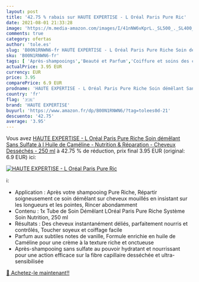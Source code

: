 ```yaml
---
layout: post
title: '42.75 % rabais sur HAUTE EXPERTISE - L Oréal Paris Pure Ric'
date: 2021-08-01 21:33:28
image: 'https://m.media-amazon.com/images/I/41nNW6vKprL._SL500_._SL400_.jpg'
comments: true
category: ofertas
author: 'tole.es'
slug: 'B00N1RNWN6-fr HAUTE EXPERTISE - L Oréal Paris Pure Riche Soin démêlant...'
sku: 'B00N1RNWN6-fr'
tags: [ 'Après-shampooings','Beauté et Parfum','Coiffure et soins des cheveux','Soins des cheveux','haute expertise', ]
actualPrice: 3.95 EUR
currency: EUR
price: 3.95
comparePrice: 6.9 EUR
prodname: 'HAUTE EXPERTISE - L Oréal Paris Pure Riche Soin démêlant Sans Sulfate à l Huile de Caméline - Nutrition & Réparation - Cheveux Desséchés - 250 ml'
country: 'fr'
flag: '🇫🇷'
brand: 'HAUTE EXPERTISE'
buyurl: 'https://www.amazon.fr/dp/B00N1RNWN6/?tag=tolees0d-21'
descuento: '42.75'
average: '3.95'
---
```


Vous avez [HAUTE EXPERTISE - L Oréal Paris Pure Riche Soin démêlant Sans Sulfate à l Huile de Caméline - Nutrition & Réparation - Cheveux Desséchés - 250 ml](https://www.amazon.fr/dp/B00N1RNWN6/?tag=tolees0d-21)  à  42.75 % de réduction, prix final  3.95 EUR (original: 6.9 EUR) ici:

[![HAUTE EXPERTISE - L Oréal Paris Pure Ric](https://m.media-amazon.com/images/I/41nNW6vKprL._SL500_._SL400_.jpg)](https://www.amazon.fr/dp/B00N1RNWN6/?tag=tolees0d-21)

ℹ️:

- Application : Après votre shampooing Pure Riche, Répartir soigneusement ce soin démêlant sur cheveux mouillés en insistant sur les longueurs et les pointes, Rincer abondamment
- Contenu : 1x Tube de Soin Démêlant LOréal Paris Pure Riche Système Soin Nutrition, 250 ml
- Résultats : Des cheveux instantanément déliés, parfaitement nourris et contrôlés, Toucher soyeux et coiffage facile
- Parfum aux subtiles notes de vanille, Formule enrichie en huile de Caméline pour une crème à la texture riche et onctueuse
- Après-shampooing sans sulfate au pouvoir hydratant et nourrissant pour une action efficace sur la fibre capillaire desséchée et ultra-sensibilisée

[🛒 Achetez-le maintenant!!](https://www.amazon.fr/dp/B00N1RNWN6/?tag=tolees0d-21)
